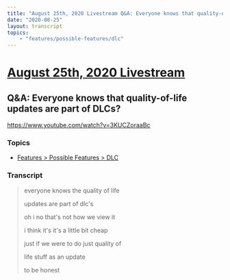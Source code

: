 ```yaml
---
title: "August 25th, 2020 Livestream Q&A: Everyone knows that quality-of-life updates are part of DLCs?"
date: "2020-08-25"
layout: transcript
topics:
    - "features/possible-features/dlc"
---
```

# [August 25th, 2020 Livestream](../2020-08-25.md)
## Q&A: Everyone knows that quality-of-life updates are part of DLCs?
https://www.youtube.com/watch?v=3KUCZoraaBc

### Topics
* [Features > Possible Features > DLC](../topics/features/possible-features/dlc.md)

### Transcript

> everyone knows the quality of life
> 
> updates are part of dlc's
> 
> oh i no that's not how we view it
> 
> i think it's it's a little bit cheap
> 
> just if we were to do just quality of
> 
> life stuff as an update
> 
> to be honest
> 
